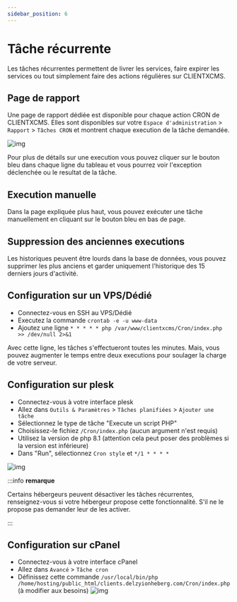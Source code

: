 ```yaml
---
sidebar_position: 6
---
```


# Tâche récurrente

Les tâches récurrentes permettent de livrer les services, faire expirer les services ou tout simplement faire des actions régulières sur CLIENTXCMS. 


## Page de rapport 


Une page de rapport dédiée est disponible pour chaque action CRON de CLIENTXCMS. Elles sont disponibles sur votre  `Espace d'administration` > `Rapport` > `Tâches CRON` et montrent chaque execution de la tâche demandée.


![img](https://media.discordapp.net/attachments/598633976768364544/860289527163256832/unknown.png)


Pour plus de détails sur une execution vous pouvez cliquer sur le bouton bleu dans chaque ligne du tableau et vous pourrez voir l'exception déclenchée ou le resultat de la tâche.

## Execution manuelle
Dans la page expliquée plus haut, vous pouvez exécuter une tâche manuellement en cliquant sur le bouton bleu en bas de page.

## Suppression des anciennes executions
Les historiques peuvent être lourds dans la base de données, vous pouvez supprimer les plus anciens et garder uniquement l'historique des 15 derniers jours d'activité.

## Configuration sur un VPS/Dédié
- Connectez-vous en SSH au VPS/Dédié
- Executez la commande `crontab -e -u www-data`
- Ajoutez une ligne ```* * * * * php /var/www/clientxcms/Cron/index.php >> /dev/null 2>&1```

Avec cette ligne, les tâches s'effectueront toutes les minutes. Mais, vous pouvez augmenter le temps entre deux executions pour soulager la charge de votre serveur.

## Configuration sur plesk
- Connectez-vous à votre interface plesk
- Allez dans `Outils & Paramètres` > `Tâches planifiées` > `Ajouter une tâche`
- Sélectionnez le type de tâche "Execute un script PHP"
- Choisissez-le fichiez `/Cron/index.php` (aucun argument n'est requis)
- Utilisez la version de php 8.1 (attention cela peut poser des problèmes si la version est inférieure)
- Dans "Run", sélectionnez `Cron style` et `*/1 * * * *`

![img](https://media.discordapp.net/attachments/598633976768364544/860287152838672394/unknown.png)

:::info **remarque**

Certains hébergeurs peuvent désactiver les tâches récurrentes, renseignez-vous si votre hébergeur propose cette fonctionnalité.
S'il ne le propose pas demander leur de les activer. 

:::

## Configuration sur cPanel
- Connectez-vous à votre interface cPanel
- Allez dans `Avancé` > `Tâche cron`
- Définissez cette commande `/usr/local/bin/php /home/hosting/public_html/clients.delzyionheberg.com/Cron/index.php` (à modifier aux besoins)
![img](https://media.discordapp.net/attachments/475073153509490689/1063569594490573000/image.png)